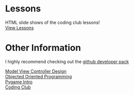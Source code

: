 Lessons
=======

HTML slide shows of the coding club lessons!  
[View Lessons](http://skylinecodingclub.github.io/lessons/)

Other Information
=================
I highly recommend checking out the [github developer pack](https://education.github.com/pack)
<!-- Lesson list -->
[Model View Controller Design](sklinecodingclub.github.io/lessons/slides/mvc.html)  
[Objected Oriented Programming](sklinecodingclub.github.io/lessons/slides/object_oriented.html)  
[Pygame Intro](sklinecodingclub.github.io/lessons/slides/pygame_intro.html)  
[Coding Club ](sklinecodingclub.github.io/lessons/slides/strings_and_lists.html)  
<!-- End lesson list -->
